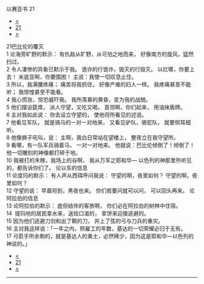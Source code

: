﻿





 以赛亚书 21




* [<](bible/ISA20.md)
* [21](bible/ISA.md)
* [>](bible/ISA22.md)



 
21巴比伦的覆灭  
1 论海旁旷野的默示： 有仇敌从旷野，从可怕之地而来， 好像南方的旋风，猛然扫过。  
2 令人凄惨的异象已默示于我。 诡诈的行诡诈，毁灭的行毁灭。 以拦哪，你要上去！ 米底亚啊，你要围困！ 主说：我使一切叹息止住。  
3 所以，我满腰疼痛； 痛苦将我抓住， 好像产难的妇人一样。 我疼痛甚至不能听； 我惊惶甚至不能看。  
4 我心慌张，惊恐威吓我。 我所羡慕的黄昏，变为我的战兢。  
5 他们摆设筵席， 派人守望，又吃又喝。 首领啊，你们起来， 用油抹盾牌。  
6 主对我如此说： 你去设立守望的， 使他将所看见的述说。  
7 他看见军队， 就是骑马的一对一对地来， 又看见驴队，骆驼队， 就要侧耳细听。  
8 他像狮子吼叫，说： 主啊，我白日常站在望楼上， 整夜立在我守望所。  
9 看哪，有一队军兵骑着马， 一对一对地来。 他就说：巴比伦倾倒了！倾倒了！ 他一切雕刻的神像都打碎于地。  
10 我被打的禾稼，我场上的谷啊， 我从万军之耶和华— 以色列的神那里所听见的，都告诉你们了。 论以东的信息  
11 论度玛的默示： 有人声从西珥呼问我说： 守望的啊，夜里如何？ 守望的啊，夜里如何？  
12 守望的说： 早晨将到，黑夜也来。 你们若要问就可以问， 可以回头再来。 论阿拉伯的信息  
13 论阿拉伯的默示： 底但结伴的客旅啊， 你们必在阿拉伯的树林中住宿。  
14  提玛地的居民拿水来，送给口渴的， 拿饼来迎接逃避的。  
15 因为他们逃避刀剑和出了鞘的刀， 并上了弦的弓与刀兵的重灾。  
16 主对我这样说：「一年之内，照雇工的年数，基达的一切荣耀必归于无有。 
17 弓箭手所余剩的，就是基达人的勇士，必然稀少，因为这是耶和华—以色列的神说的。」 
* [<](bible/ISA20.md)
* [21](bible/ISA.md)
* [>](bible/ISA22.md)





---









